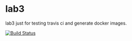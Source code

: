 # lab3
lab3 just for testing travis ci and generate docker images.

[![Build Status](https://travis-ci.com/chrillen/lab3.svg?branch=master)](https://travis-ci.org/chrillen/lab3)

